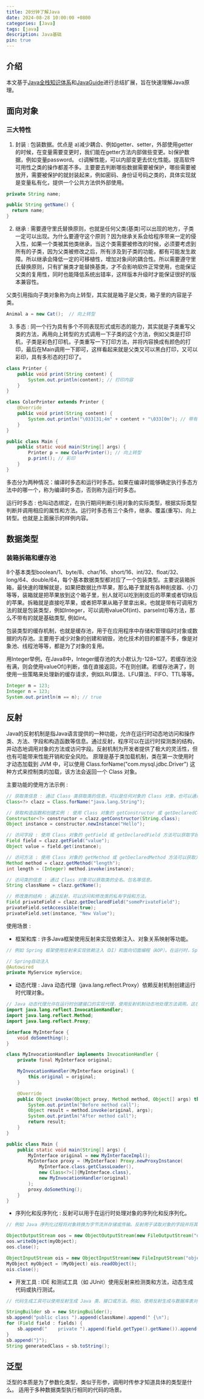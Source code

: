 ```yaml
---
title: 20分钟了解Java
date: 2024-08-28 10:00:00 +0800
categories: [Java]
tags: [java]
description: Java基础
pin: true
---
```


## 介绍
本文基于[Java全栈知识体系](https://pdai.tech/md/java/basic/java-basic-lan-basic.html)和[JavaGuide](https://javaguide.cn/java/basis/java-basic-questions-01.html)进行总结扩展，旨在快速理解Java原理。

## 面向对象

### 三大特性
1. 封装 : 包装数据。优点是 a)减少耦合、例如getter、setter，外部使用getter的时候，在变量需要变更时，我们能在getter方法内部做些变更。b)保护数据，例如变量password。 c)调解性能，可以内部变更去优化性能。提高软件可用性之类的操作都差不多。主要要去判断哪些数据需要被保护，哪些需要被放开，需要被保护的就封装起来，例如密码、身份证号码之类的，具体实现就是变量私有化，提供一个公共方法供外部使用。

```java
private String name;

public String getName() {
  return name;
}
```

2. 继承 : 需要遵守里氏替换原则，也就是任何父类(基类)可以出现的地方，子类一定可以出现。为什么要遵守这个原则？因为继承关系会给程序带来一定的侵入性，如果一个类被其他类继承，当这个类需要被修改的时候，必须要考虑到所有的子类，因为父类被修改之后，所有涉及到子类的功能，都有可能发生故障。所以继承会降低一定的可移植性，增加对象间的耦合性。所以需要遵守里氏替换原则，只有扩展类才能替换基类，才不会影响软件正常使用，也能保证父类的复用性，同时也能降低系统出错率，这样版本升级时才能保证很好的版本兼容性。

父类引用指向子类对象称为向上转型，其实就是箱子是父类，箱子里的内容是子类。

```java
Animal a = new Cat();  // 向上转型
```

3. 多态 : 同一个行为具有多个不同表现形式或形态的能力，其实就是子类重写父类的方法，再用向上转型的方式调用一下子类的这个方法，例如父类是打印机，子类是彩色打印机，子类重写一下打印方法，并将内容换成有颜色的打印，最后在Main调用一下即可，这样看起来就是父类又可以黑白打印，又可以彩印，具有多形态的打印了。

```java
class Printer {
    public void print(String content) {
        System.out.println(content); // 打印内容
    }
}

class ColorPrinter extends Printer {
    @Override
    public void print(String content) {
        System.out.println("\033[31;4m" + content + "\033[0m"); // 带有颜色打印内容
    }
}

public class Main {
    public static void main(String[] args) {
        Printer p = new ColorPrinter(); // 向上转型
        p.print(); // 彩印
    }
}
```

多态分为两种情况：编译时多态和运行时多态。如果在编译时能够确定执行多态方法中的哪一个，称为编译时多态，否则称为运行时多态。

运行时多态 : 也叫动态绑定，在执行期间判断引用对象的实际类型，根据实际类型判断并调用相应的属性和方法。运行时多态有三个条件，继承、覆盖(重写)、向上转型。也就是上面展示的样例内容。

## 数据类型

### 装箱拆箱和缓存池
8个基本类型boolean/1、byte/8、char/16、short/16、int/32、float/32、long/64、double/64，每个基本数据类型都对应了一个包装类型。主要说装箱拆箱，最快速的理解就是，如果把数据比作苹果，那么箱子里就有各种削皮器、小刀等等，装箱就是把苹果放到这个箱子里，别人就可以吃到削皮后的苹果或者切块后的苹果。拆箱就是直接吃苹果，或者把苹果从箱子里拿出来。也就是带有可调用方法的就是包装类型，例如Integer，可以调用valueOf(int)、parseInt()等方法，那么不带有的就是基础类型, 例如int。

包装类型的缓存机制，也就是缓存池，用于在应用程序中存储和管理临时对象或数据的内存池。主要用于减少对象的创建和销毁，池化技术的目的都差不多，像是对象池、线程池等等，都是为了对象的复用。

用Integer举例，在Java8中，Integer缓存池的大小默认为-128~127。若缓存池没有满，则会使用valueOf()判断，值在直接返回，不在则创建。若缓存池满了，则使用一些策略来处理新的缓存请求，例如LRU算法、LFU算法、FIFO、TTL等等。

```java
Integer m = 123;
Integer n = 123;
System.out.println(m == n); // true
```

## 反射
Java的反射机制是指Java语言提供的一种功能，允许在运行时动态地访问和操作类、方法、字段和构造函数等信息。通过反射，程序可以在运行时探测类的结构，并动态地调用对象的方法或访问字段。反射机制为开发者提供了极大的灵活性，但也有可能带来性能开销和安全风险。
原理是基于类加载机制，类在第一次使用时才动态加载到 JVM 中，可以使用 Class.forName("com.mysql.jdbc.Driver") 这种方式来控制类的加载，该方法会返回一个 Class 对象。

主要功能的使用方法示例 : 

```java
// 获取类信息 : 通过 Class 类获取类的信息，可以是任何对象的 Class 对象，也可以通过类字面量（如 String.class）或类加载器获取。
Class<?> clazz = Class.forName("java.lang.String");

// 获取构造函数和创建实例 : 使用 Class 对象的 getConstructor 或 getDeclaredConstructor 方法可以获取构造函数的信息。
Constructor<?> constructor = clazz.getConstructor(String.class);
Object instance = constructor.newInstance("Hello");

// 访问字段 : 使用 Class 对象的 getField 或 getDeclaredField 方法可以获取字段的信息。
Field field = clazz.getField("value");
Object value = field.get(instance);

// 访问方法 : 使用 Class 对象的 getMethod 或 getDeclaredMethod 方法可以获取方法的信息。
Method method = clazz.getMethod("length");
int length = (Integer) method.invoke(instance);

// 访问类的信息 : 通过 Class 对象可以获取类的全名、包名等信息。
String className = clazz.getName();

// 修改类的结构 : 通过反射，可以访问和修改类的私有字段和方法。
Field privateField = clazz.getDeclaredField("somePrivateField");
privateField.setAccessible(true);
privateField.set(instance, "New Value");
```

使用场景 : 

- 框架和库 : 许多Java框架使用反射来实现依赖注入、对象关系映射等功能。

```java
// 例如 Spring 框架使用反射来实现依赖注入（DI）和面向切面编程（AOP）。在运行时，Spring 会扫描类和配置文件，利用反射动态创建和管理对象，并将它们注入到需要的地方。

// Spring自动注入
@Autowired
private MyService myService;
```

- 动态代理 : Java 动态代理（java.lang.reflect.Proxy）依赖反射机制创建运行时代理对象。

```java
// Java 动态代理允许在运行时创建接口的实现代理，使用反射机制动态地处理方法调用。这在实现远程方法调用（RMI）、日志记录、性能监控等场景中非常有用。
import java.lang.reflect.InvocationHandler;
import java.lang.reflect.Method;
import java.lang.reflect.Proxy;

interface MyInterface {
    void doSomething();
}

class MyInvocationHandler implements InvocationHandler {
    private final MyInterface original;

    MyInvocationHandler(MyInterface original) {
        this.original = original;
    }

    @Override
    public Object invoke(Object proxy, Method method, Object[] args) throws Throwable {
        System.out.println("Before method call");
        Object result = method.invoke(original, args);
        System.out.println("After method call");
        return result;
    }
}

public class Main {
    public static void main(String[] args) {
        MyInterface original = new MyInterfaceImpl();
        MyInterface proxy = (MyInterface) Proxy.newProxyInstance(
            MyInterface.class.getClassLoader(),
            new Class<?>[]{MyInterface.class},
            new MyInvocationHandler(original)
        );
        proxy.doSomething();
    }
}
```

- 序列化和反序列化 : 反射可以用于在运行时处理对象的序列化和反序列化。

```java
// 例如 Java 序列化过程将对象转换为字节流并存储或传输。反射用于读取对象的字段并将其写入字节流，反序列化时则从字节流中恢复对象。

ObjectOutputStream oos = new ObjectOutputStream(new FileOutputStream("object.dat"));
oos.writeObject(myObject);
oos.close();

ObjectInputStream ois = new ObjectInputStream(new FileInputStream("object.dat"));
MyObject myObject = (MyObject) ois.readObject();
ois.close();
```

- 开发工具 : IDE 和测试工具（如 JUnit）使用反射来检测类和方法，动态生成代码或执行测试。
```java
// 代码生成工具可以使用反射生成 Java 类、接口或方法。例如，使用反射生成与数据库表对应的 Java 类。

StringBuilder sb = new StringBuilder();
sb.append("public class ").append(className).append(" {\n");
for (Field field : fields) {
    sb.append("    private ").append(field.getType().getName()).append(" ").append(field.getName()).append(";\n");
}
sb.append("}");
String generatedClass = sb.toString();
```

## 泛型
泛型的本质是为了参数化类型，类似于形参，调用时传参才知道具体的类型是什么。
适用于多种数据类型执行相同的代码的场景。
